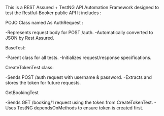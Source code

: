 This is a REST Assured + TestNG API Automation Framework designed to test the Restful-Booker public API
It includes :

POJO Class named As AuthRequest :

-Represents request body for POST /auth.
-Automatically converted to JSON by Rest Assured.

BaseTest:

-Parent class for all tests.
-Initializes request/response specifications.

CreateTokenTest class: 

-Sends POST /auth request with username & password.
-Extracts and stores the token for future requests.

GetBookingTest

-Sends GET /booking/1 request using the token from CreateTokenTest.
-Uses TestNG dependsOnMethods to ensure token is created first.
